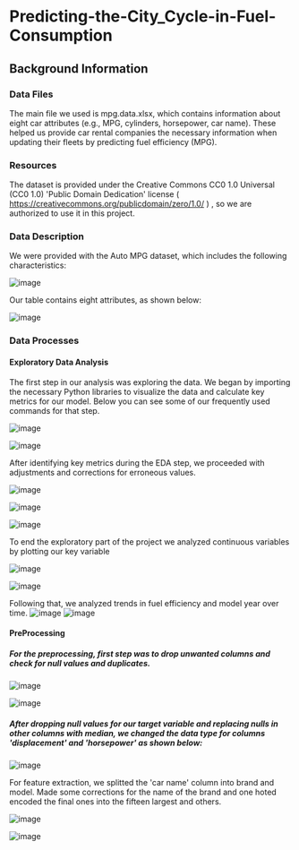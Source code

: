 # Predicting-the-City_Cycle-in-Fuel-Consumption
## Background Information

### Data Files
The main file we used is mpg.data.xlsx, which contains information about eight car attributes (e.g., MPG, cylinders, horsepower, car name). These helped us provide car rental companies the necessary information  when updating their fleets by predicting fuel efficiency (MPG).

### Resources
The dataset is provided under the Creative Commons CC0 1.0 Universal (CC0 1.0) 'Public Domain Dedication' license ( https://creativecommons.org/publicdomain/zero/1.0/ ) , so we are authorized to use it in this project.

### Data Description
We were provided with the Auto MPG dataset, which includes the following characteristics:

![image](https://github.com/user-attachments/assets/9e47cf20-def0-43d5-b60e-475380100b5b)

Our table contains eight attributes, as shown below:

![image](https://github.com/user-attachments/assets/792c14c7-0577-4f7d-b6ae-13a2b1d251b4)

### Data Processes
#### Exploratory Data Analysis
The first step in our analysis was exploring the data. We began by importing the necessary Python libraries to visualize the data and calculate key metrics for our model. Below you can see some of our frequently used commands for that step.

![image](https://github.com/user-attachments/assets/44edf878-c6ed-48af-b91d-74f1c84c5711)

![image](https://github.com/user-attachments/assets/bfad36f3-0204-42ac-be51-2741745657ae)

After identifying key metrics during the EDA step, we proceeded with adjustments and corrections for erroneous values.

![image](https://github.com/user-attachments/assets/3165264a-36fb-4e0a-a683-128cc1037a3d)

![image](https://github.com/user-attachments/assets/61e359f7-495d-4cad-96fa-098c12d63cfb)

![image](https://github.com/user-attachments/assets/508aafc6-43b5-44f5-bcaf-c9746b2e2d76)

To end the exploratory part of the project we analyzed continuous variables by plotting our key variable 

![image](https://github.com/user-attachments/assets/f8c25ea5-92e6-499a-9d4c-9dffee5d8a15)

![image](https://github.com/user-attachments/assets/c628743b-38fe-4bda-8458-7b1c087a1e25)

Following that, we analyzed trends in fuel efficiency and model year over time.
![image](https://github.com/user-attachments/assets/87a6c81d-041e-4c1d-94d0-4732a38454dd)
![image](https://github.com/user-attachments/assets/345a570d-0345-4191-bc26-8867aebaa0ec)

#### PreProcessing 
##### For the preprocessing, first step was to drop unwanted columns and check for null values and duplicates. 
![image](https://github.com/user-attachments/assets/5b2e9cdf-f9ba-4bb8-a143-f72dd88d435e)

![image](https://github.com/user-attachments/assets/c80c450e-847a-44cb-9b91-811537eb6382)

##### After dropping null values for our target variable and replacing nulls in other columns with median, we changed the data type for columns 'displacement' and 'horsepower' as shown below:

![image](https://github.com/user-attachments/assets/7f074e3d-8ce3-4e01-9fdf-8dc84c088d0f)

For feature extraction, we splitted the 'car name' column into brand and model. Made some corrections for the name of the brand and one hoted encoded the final ones into the fifteen largest and others.

![image](https://github.com/user-attachments/assets/ba253599-936a-48cc-916e-e79908824dce)

![image](https://github.com/user-attachments/assets/cb9ec789-2d5e-4a21-a028-6339511420b8)





















